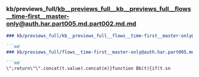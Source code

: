 ### kb/previews_full/kb__previews_full__kb__previews_full__flows__time-first__master-only@auth.har.part005.md.part002.md.md

```md
### kb/previews_full/kb__previews_full__flows__time-first__master-only@auth.har.part005.md.part002.md

```md
### kb/previews_full/flows__time-first__master-only@auth.har.part005.md (part 002)

```md
\";return\"\".concat(t.value).concat(e)}function Bb(t){if(t.sn
```

```

```

```
